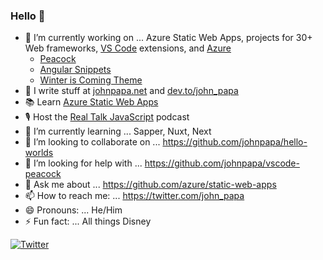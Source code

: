 ### Hello 👋

<!--
**johnpapa/johnpapa** is a ✨ _special_ ✨ repository because its `README.md` (this file) appears on your GitHub profile.
Here are some ideas to get you started:
-->


- 🔭 I’m currently working on ... Azure Static Web Apps, projects for 30+ Web frameworks, [VS Code](https://code.visualstudio.com/?wt.mc_id=johnpapa-github-jopapa) extensions, and [Azure](https://docs.microsoft.com/azure?WT.mc_id=johnpapa-github-jopapa)
  - [Peacock](https://marketplace.visualstudio.com/items?itemName=johnpapa.vscode-peacock&wt.mc_id=johnpapa-github-jopapa)
  - [Angular Snippets](https://marketplace.visualstudio.com/items?itemName=johnpapa.Angular2&wt.mc_id=johnpapa-github-jopapa)
  - [Winter is Coming Theme](https://marketplace.visualstudio.com/items?itemName=johnpapa.winteriscoming&wt.mc_id=johnpapa-github-jopapa)
- 📝 I write stuff at [johnpapa.net](https://johnpapa.net) and [dev.to/john_papa](https://dev.to/john_papa)
- 📚 Learn [Azure Static Web Apps](https://docs.microsoft.com/en-us/learn/modules/publish-app-service-static-web-app-api/?WT.mc_id=johnpapa-github-jopapa)
- 🎙 Host the [Real Talk JavaScript](https://realtalkjavascript.simplecast.com/) podcast
- 🌱 I’m currently learning ... Sapper, Nuxt, Next
- 👯 I’m looking to collaborate on ... https://github.com/johnpapa/hello-worlds
- 🤔 I’m looking for help with ... https://github.com/johnpapa/vscode-peacock
- 💬 Ask me about ... https://github.com/azure/static-web-apps
- 📫 How to reach me: ... https://twitter.com/john_papa
- 😄 Pronouns: ... He/Him
- ⚡ Fun fact: ... All things Disney

[![Twitter](https://img.shields.io/twitter/url/https/twitter.com/john_papa.svg?style=social&label=Follow%20john_papa)](https://twitter.com/john_papa)
